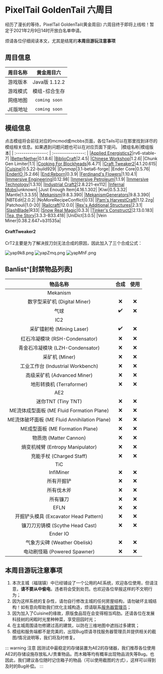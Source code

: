 # PixelTail GoldenTail 六周目

经历了漫长的等待，PixelTail GoldenTail(黄金周目) 六周目终于即将上线啦！暂定于2021年2月9日14时开放白名单申请。

烦请各位仔细阅读本文，尤其是结尾的**本周目游玩注意事项**

## 周目信息

|周目名称|**黄金周目六**|
| :----------------: | :----------------: |
|游戏版本|Java版 1.12.2|
|游戏模式|模组-综合生存|
|网络地图|`coming soon`|
|JE版地址|`coming soon`|

<!------
整合包下载：
1. [完整版](https://210-oss-ufile-cn.glowtree.cn/beehive%2F4%2FPixelTail%E5%85%AD%E5%91%A8%E7%9B%AE%E6%95%B4%E5%90%88%28%E5%AE%8C%E6%95%B4%E7%89%88%29.zip)
2. [精简版(仅包含必须模组和优化模组)](https://210-oss-ufile-cn.glowtree.cn/beehive%2F4%2FPixelTail%E5%85%AD%E5%91%A8%E7%9B%AE%E6%95%B4%E5%90%88%28%E5%8F%AA%E5%90%AB%E5%BF%85%E8%A6%81%E6%A8%A1%E7%BB%84+%E4%BC%98%E5%8C%96%E6%A8%A1%E7%BB%84%29%20v1.0.zip)
3. [究极简略版(仅包含必要模组)](https://210-oss-ufile-cn.glowtree.cn/beehive%2F4%2FPixelTail%E5%85%AD%E5%91%A8%E7%9B%AE%E6%95%B4%E5%90%88%28%E5%8F%AA%E5%90%AB%E5%BF%85%E8%A6%81%E6%A8%A1%E7%BB%84%29%20v1.0.zip)
----->

## 模组信息
点击模组将会前往对应的mcmod或mcbbs页面，各位Tails可以在那里找到详尽的模组相关信息。如果遇到问题问题也可以在对应页面下提问。
|模组名称|模组版本|
| :----------------: | :----------------: |
|[Applied Energistics2](https://www.mcmod.cn/class/260.html)|rv6-stable-7|
|[BetterNether](https://www.mcmod.cn/class/1579.html)|0.1.8.6|
|[BiblioCraft](https://www.mcmod.cn/class/113.html)|2.4.5|
|[Chinese Workshop](https://www.mcmod.cn/class/891.html)|1.2.6|
|Chunk Gen Limiter|1.1|
|[Cooking For Blockheads](https://www.mcmod.cn/class/468.html)|6.4.71|
|[Craft Tweaker2](#crafttweaker2)|4.1.20.615|
|[Cuisine](https://www.mcmod.cn/class/1291.html)|0.5.22-build929|
|*Dynmap*|3.1-beta6-forge|
|Ender Core|0.5.76|
|[EnderIO ](https://www.mcmod.cn/class/181.html)|5.2.66|
|[End:Reborn](https://www.mcmod.cn/class/2240.html)|0.3.9|
|[Ferdinand's Flowers](https://www.mcbbs.net/thread-815440-1-1.html)|1.10.4.1|
|[Immersive Engineering](https://www.mcmod.cn/class/463.html)|0.12.98|
|[Immersive Petroleum](https://www.mcmod.cn/class/819.html)|1.1.9|
|[Immersive Technology](https://www.mcmod.cn/class/885.html)|1.3.10|
|[Industrial Craft2](https://www.mcmod.cn/class/2.html)|2.8.221-ex112|
|[Infernal Mobs](https://www.mcmod.cn/class/380.html)|unknown|
|Just Enough Item|4.16.1.302|
|Kiwi|0.5.3.32|
|Mantle|1.3.3.55|
|[Mekanism](https://www.mcmod.cn/class/187.html)|9.8.3.390|
|[MekanismGenerators](https://www.mcmod.cn/class/1323.html)|9.8.3.390|
|NBTEdit|2.0.2|
|NoMoreRecipeConflict|0.13|
|[Pam's HarvestCraft](https://www.mcmod.cn/class/218.html)|1.12.2zg|
|Patchouli|1.0-20|
|[Railcraft](https://www.mcmod.cn/class/6.html)|12.0.0|
|[Rex's Additional Structures](https://www.mcmod.cn/class/2049.html)|2.3.1|
|[SlashBlade](https://www.mcmod.cn/class/366.html "也请阅读一下CraftTweaker2的部分")|R33|
|[Snow Real Magic](https://www.mcmod.cn/class/2106.html)|0.3.3|
|[Tinker's Construct2](https://www.mcmod.cn/class/683.html)|2.13.0.183|
|[Tea, the Story](https://www.mcmod.cn/class/557.html)|3.3.3-B33.418|
|UniDict|3.0.5|
|Vein Miner|0.38.2.647+b31535a|

#### CraftTweaker2
CrT2主要是为了解决拔刀剑无法合成的原因，因此加入了三个合成公式：

![yap9k8.png](https://s3.ax1x.com/2021/02/08/yap9k8.png)
![yapZmq.png](https://s3.ax1x.com/2021/02/08/yapZmq.png)
![yapMhF.png](https://s3.ax1x.com/2021/02/08/yapMhF.png)

## Banlist^[封禁物品列表]

|物品名称|合成|使用|
| :----------------: | :----------------: | :----------------: |
|Mekanism|||
|数字型采矿机 (Digital Miner)|:x:|:x:|
|气球|:heavy_check_mark:|:x:|
|IC2|||
|采矿镭射枪 (Mining Laser)|:heavy_check_mark:|:x:|
|红石冷凝模块 (RSH-Condensator)|:x:|:x:|
|青金石冷凝模块 (LZH-Condensator)|:x:|:x:|
|采矿机 (Miner)|:x:|:x:|
|工业工作台 (Industrial Workbench)|:x:|:x:|
|高级采矿机 (Advanced Miner)|:x:|:x:|
|地形转换机 (Terraformer)|:x:|:x:|
|AE2|||
|迷你TNT (Tiny TNT)|:x:|:x:|
|ME流体成型面板 (ME Fluid Formation Plane)|:x:|:x:|
|ME流体破坏面板 (ME Fluid Annihilation Plane)|:x:|:x:|
|ME成型面板 (ME Formation Plane)|:x:|:x:|
|物质炮 (Matter Cannon)|:x:|:x:|
|熵变机械臂 (Entropy Manipulator)|:x:|:x:|
|充能手杖 (Charged Staff)|:x:|:x:|
|TiC|||
|InfiMiner|:x:|:x:|
|所有开掘铲|:x:|:x:|
|所有伐木斧|:x:|:x:|
|所有镰刀|:x:|:x:|
|EFLN|:x:|:x:|
|开掘铲头模具 (Excavator Head Pattern)|:x:|:x:|
|镰刀刀刃铸模 (Scythe Head Cast)|:x:|:x:|
|Ender IO|||
|气象方尖碑 (Weather Obelisk)|:x:|:x:|
|电动刷怪箱 (Powered Spawner)|:x:|:x:|

## 本周目游玩注意事项

1. 本次主城（福瑞镇）中已经铺设了一个公用的AE系统，欢迎各位使用，但请注意，**请不要从中偷电**，违者将会受到处罚。也欢迎各位举报这样的不文明行为；
2. 因为这样系统的复杂性，请勿自行修改主城的任何房屋结构，请勿破坏主城结构！如有意向帮助我们优化主城构造，烦请联系[服务器管理员](gold/intro/#黄金周目的管理组成员)；
3. 因为加入了Cuisine的缘故，原版食品现在会变得相当鸡肋。还请各位在发展科技树的闲暇时光里种种菜，享受田园时光；
4. 在主城周围请勿修建过高的建筑，以防在三维地图中遮挡过多建筑；
5. 模组和服务端都不是完美的，出现Bug烦请寻找服务器管理员并提供相关的截图/情况说明等，我们将及时修复。

::: warning 注意
因测试中最稳定的存储装置为AE2的存储器，我们推荐各位使用AE2的存储设施存放私人/贵重物品。而木箱等均有概率出现物品消失等Bug。也因此，我们建议各位随时记住箱子的物品（可以使用截图的方式），这样可以得到及时的Bug补偿。
:::
